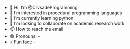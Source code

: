 - 👋 Hi, I’m @CrvsadeProgramming
- 👀 I’m interested in procedural programming languages
- 🌱 I’m currently learning python 
- 💞️ I’m looking to collaborate on academic research work
- 📫 How to reach me email
- 😄 Pronouns: -
- ⚡ Fun fact: -

<!---
CrvsadeProgramming/CrvsadeProgramming is a ✨ special ✨ repository because its `README.md` (this file) appears on your GitHub profile.
You can click the Preview link to take a look at your changes.
--->
